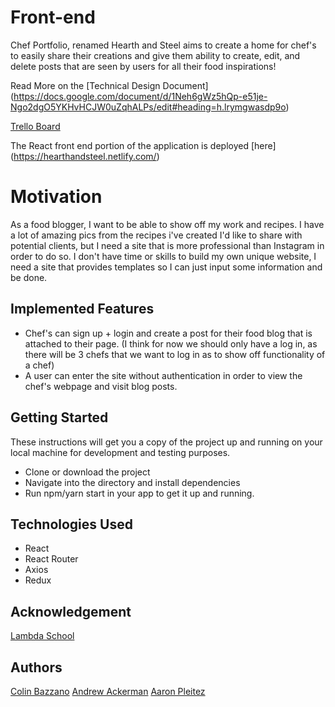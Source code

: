 # Front-end

Chef Portfolio, renamed Hearth and Steel aims to create a home for chef's to easily share their creations and give them ability to create, edit, and delete posts that are seen by users for all their food inspirations!

Read More on the [Technical Design Document] (https://docs.google.com/document/d/1Neh6gWz5hQp-e51je-Ngo2dgO5YKHvHCJW0uZqhALPs/edit#heading=h.lrymgwasdp9o)
 

[Trello Board](https://trello.com/b/yziAAhFC/chef-portfolio)

The React front end portion of the application is deployed [here] (https://hearthandsteel.netlify.com/)

# Motivation

As a food blogger, I want to be able to show off my work and recipes. I have a lot of amazing pics from the recipes i've created I'd like to share with potential clients, but I need a site that is more professional than Instagram in order to do so. I don't have time or skills to build my own unique website, I need a site that provides templates so I can just input some information and be done.

## Implemented Features

- Chef's can sign up + login and create a post for their food blog that is attached to their page. (I think for now we should only have a log in, as there will be 3 chefs that we want to log in as to show off functionality of a chef)
- A user can enter the site without authentication in order to view the chef's webpage and visit blog posts.

## Getting Started

These instructions will get you a copy of the project up and running on your local machine for development and testing purposes.

- Clone or download the project
- Navigate into the directory and install dependencies
- Run npm/yarn start in your app to get it up and running.

## Technologies Used

- React
- React Router 
- Axios
- Redux

## Acknowledgement 

[Lambda School](https://lambdaschool.com/)

## Authors

[Colin Bazzano](http://github.com/colinbazzano)
[Andrew Ackerman](https://github.com/ackers93)
[Aaron Pleitez](https://github.com/Playtez)
